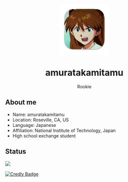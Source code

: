 <p align="center">
    <img src="icon.png" height="160">
    <h1 align="center">amuratakamitamu</h1>
    <p align="center">Rookie</p>
</p>

## About me
- Name: amuratakamitamu
- Location: Roseville, CA, US
- Language: Japanese
- Affiliation: National Institute of Technology, Japan
- High school exchange student

## Status
<a href="https://atcoder.jp/users/amuratakamitamu" target="_blank" title="amuratakamitamu"><img src="https://img.shields.io/endpoint?url=https%3A%2F%2Fatcoder-badges.now.sh%2Fapi%2Fatcoder%2Fjson%2Famuratakamitamu" /></a>
<div><a href="https://www.credly.com/badges/ef92f32a-bd58-4fb2-b85f-a1cd6402e495" target="_blank"><img src="https://images.credly.com/size/340x340/images/db97e4a6-df27-487c-b0b8-df43f467d853/image.png" alt="Credly Badge" width = 120></a></div>
